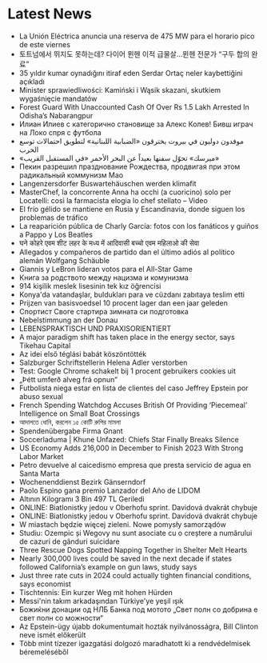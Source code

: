# Latest News
-  La Unión Eléctrica anuncia una reserva de 475 MW para el horario pico de este viernes
-  토트넘에서 뛰지도 못하는데? 다이어 뮌헨 이적 급물살...뮌헨 전문가 “구두 합의 완료”
-  35 yıldır kumar oynadığını itiraf eden Serdar Ortaç neler kaybettiğini açıkladı
-  Minister sprawiedliwości: Kamiński i Wąsik skazani, skutkiem wygaśnięcie mandatów
-  Forest Guard With Unaccounted Cash Of Over Rs 1.5 Lakh Arrested In Odisha’s Nabarangpur
-  Илиан Илиев с категорично становище за Алекс Колев! Бивш играч на Локо спря с футбола
-  موفدون دوليون في بيروت يخترقون «الضبابية اللبنانية» لتطويق احتمالات توسع الحرب
-  «ميرسك» تحوّل سفنها بعيداً عن البحر الأحمر «في المستقبل القريب»
-  Пекин разрешил празднование Рождества, продвигая при этом радикальный коммунизм Мао
-  Langenzersdorfer Buswartehäuschen werden klimafit
-  MasterChef, la concorrente Anna ha occhi (a cuoricino) solo per Locatelli: così la farmacista elogia lo chef stellato – Video
-  El frío gélido se mantiene en Rusia y Escandinavia, donde siguen los problemas de tráfico
-  La reaparición pública de Charly García: fotos con los fanáticos y guiños a Pappo y Los Beatles
-  घने कोहरे एवम शीट लहर के मध्य में आदिवासी बच्चो एवम महिलाओ की सेवा
-  Allegados y compañeros de partido dan el último adiós al político alemán Wolfgang Schäuble
-  Giannis y LeBron lideran votos para el All-Star Game
-  Книга за родството между нацизма и комунизма
-  914 kişilik meslek lisesinin tek kız öğrencisi
-  Konya'da vatandaşlar, buldukları para ve cüzdanı zabıtaya teslim etti
-  Prijzen van basisvoedsel 10 procent lager dan een jaar geleden
-  Спортист Своге стартира зимната си подготовка
-  Nebelstimmung an der Donau
-  LEBENSPRAKTISCH UND PRAXISORIENTIERT
-  A major paradigm shift has taken place in the energy sector, says Tikehau Capital
-  Az idei első téglási babát köszöntötték
-  Salzburger Schriftstellerin Helena Adler verstorben
-  Test: Google Chrome schakelt bij 1 procent gebruikers cookies uit
-  „Þétt umferð alveg frá opnun“
-  Futbolista niega estar en lista de clientes del caso Jeffrey Epstein por abuso sexual
-  French Spending Watchdog Accuses British Of Providing ‘Piecemeal’ Intelligence on Small Boat Crossings
-  আদালতে ধোনি, করলেন ১৫ কোটি রুপির মামলা
-  Spendenübergabe Firma Gnant
-  Soccerladuma | Khune Unfazed: Chiefs Star Finally Breaks Silence
-  US Economy Adds 216,000 in December to Finish 2023 With Strong Labor Market
-  Petro devuelve al caicedismo empresa que presta servicio de agua en Santa Marta
-  Wochenenddienst Bezirk Gänserndorf
-  Paolo Espino gana premio Lanzador del Año de LIDOM
-  Altının Kilogramı 3 Bin 497 TL Geriledi
-  ONLINE: Biatlonistky jedou v Oberhofu sprint. Davidová dvakrát chybuje
-  ONLINE: Biatlonistky jedou v Oberhofu sprint. Davidová dvakrát chybuje
-  W miastach będzie więcej zieleni. Nowe pomysły samorządów
-  Studiu: Ozempic și Wegovy nu sunt asociate cu o creștere a numărului de cazuri de gânduri suicidare
-  Three Rescue Dogs Spotted Napping Together in Shelter Melt Hearts
-  Nearly 300,000 lives could be saved in the next decade if states followed California’s example on gun laws, study says
-  Just three rate cuts in 2024 could actually tighten financial conditions, says economist
-  Tischtennis: Ein kurzer Weg mit hohen Hürden
-  Messi'nin takım arkadaşından Türkiye'ye yeşil ışık
-  Божиќни донации од НЛБ Банка под мотото „Свет полн со добрина е свет полн со можности“
-  Az Epstein-ügy újabb dokumentumait hozták nyilvánosságra, Bill Clinton neve ismét előkerült
-  Több mint tízezer igazgatási dolgozó maradhatott ki a rendvédelmisek béremeléséből
